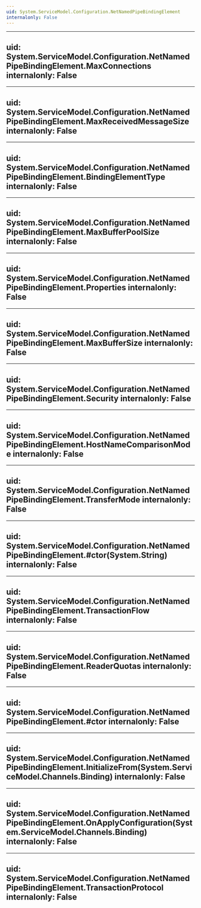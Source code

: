 ```yaml
---
uid: System.ServiceModel.Configuration.NetNamedPipeBindingElement
internalonly: False
---
```


---
uid: System.ServiceModel.Configuration.NetNamedPipeBindingElement.MaxConnections
internalonly: False
---

---
uid: System.ServiceModel.Configuration.NetNamedPipeBindingElement.MaxReceivedMessageSize
internalonly: False
---

---
uid: System.ServiceModel.Configuration.NetNamedPipeBindingElement.BindingElementType
internalonly: False
---

---
uid: System.ServiceModel.Configuration.NetNamedPipeBindingElement.MaxBufferPoolSize
internalonly: False
---

---
uid: System.ServiceModel.Configuration.NetNamedPipeBindingElement.Properties
internalonly: False
---

---
uid: System.ServiceModel.Configuration.NetNamedPipeBindingElement.MaxBufferSize
internalonly: False
---

---
uid: System.ServiceModel.Configuration.NetNamedPipeBindingElement.Security
internalonly: False
---

---
uid: System.ServiceModel.Configuration.NetNamedPipeBindingElement.HostNameComparisonMode
internalonly: False
---

---
uid: System.ServiceModel.Configuration.NetNamedPipeBindingElement.TransferMode
internalonly: False
---

---
uid: System.ServiceModel.Configuration.NetNamedPipeBindingElement.#ctor(System.String)
internalonly: False
---

---
uid: System.ServiceModel.Configuration.NetNamedPipeBindingElement.TransactionFlow
internalonly: False
---

---
uid: System.ServiceModel.Configuration.NetNamedPipeBindingElement.ReaderQuotas
internalonly: False
---

---
uid: System.ServiceModel.Configuration.NetNamedPipeBindingElement.#ctor
internalonly: False
---

---
uid: System.ServiceModel.Configuration.NetNamedPipeBindingElement.InitializeFrom(System.ServiceModel.Channels.Binding)
internalonly: False
---

---
uid: System.ServiceModel.Configuration.NetNamedPipeBindingElement.OnApplyConfiguration(System.ServiceModel.Channels.Binding)
internalonly: False
---

---
uid: System.ServiceModel.Configuration.NetNamedPipeBindingElement.TransactionProtocol
internalonly: False
---
